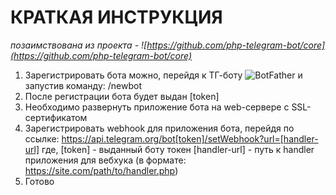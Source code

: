 # КРАТКАЯ ИНСТРУКЦИЯ
_позаимствована из проекта - ![https://github.com/php-telegram-bot/core](https://github.com/php-telegram-bot/core)_

1) Зарегистрировать бота можно, перейдя к ТГ-боту ![BotFather](https://telegram.me/BotFather) и запустив команду:
    /newbot
2) После регистрации бота будет выдан [token]
3) Необходимо развернуть приложение бота на web-сервере с SSL-сертификатом
4) Зарегистрировать webhook для приложения бота, перейдя по ссылке:
    https://api.telegram.org/bot[token]/setWebhook?url=[handler-url]
где,
    [token]         - выданный боту токен
    [handler-url]   - путь к handler приложения для вебхука (в формате: https://site.com/path/to/handler.php)
5) Готово